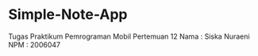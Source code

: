 # Simple-Note-App
Tugas Praktikum Pemrograman Mobil Pertemuan 12
Nama : Siska Nuraeni
NPM  : 2006047
